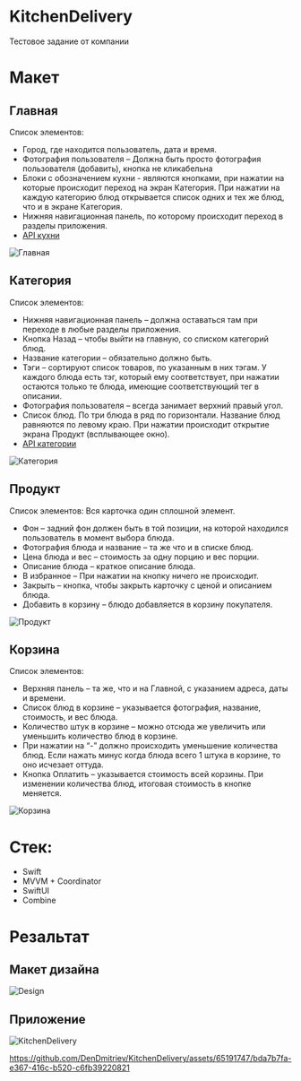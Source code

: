 # KitchenDelivery
Тестовое задание от компании

# Макет

## Главная
Список элементов:
- Город, где находится пользователь, дата и время.
- Фотография пользователя – Должна быть просто фотография пользователя (добавить), кнопка не кликабельна
- Блоки с обозначением кухни - являются кнопками, при нажатии на которые происходит переход на экран Категория. При нажатии на каждую категорию блюд открывается список одних и тех же блюд, что и в экране Категория.
- Нижняя навигационная панель, по которому происходит переход в разделы приложения.
- [API кухни](https://run.mocky.io/v3/058729bd-1402-4578-88de-265481fd7d54)
  
![Главная](https://github.com/DenDmitriev/KitchenDelivery/assets/65191747/a991a023-285e-4b50-bb88-a707ba12e9e6)

## Категория
Список элементов:
- Нижняя навигационная панель – должна оставаться там при переходе в любые разделы приложения.
- Кнопка Назад – чтобы выйти на главную, со списком категорий блюд.
- Название категории – обязательно должно быть.
- Тэги – сортируют список товаров, по указанным в них тэгам. У каждого блюда есть тэг, который ему соответствует, при нажатии остаются только те блюда, имеющие соответствующий тег в описании.
- Фотография пользователя – всегда занимает верхний правый угол.
- Список блюд. По три блюда в ряд по горизонтали. Название блюд равняются по левому краю. При нажатии происходит открытие экрана Продукт (всплывающее окно).
- [API категории](https://run.mocky.io/v3/aba7ecaa-0a70-453b-b62d-0e326c859b3b)
  
![Категория](https://github.com/DenDmitriev/KitchenDelivery/assets/65191747/d05b26df-668a-4545-9cb3-696ff08177c7)

## Продукт
Список элементов:
Вся карточка один сплошной элемент.
- Фон – задний фон должен быть в той позиции, на которой находился пользователь в момент выбора блюда.
- Фотография блюда и название – та же что и в списке блюд.
- Цена блюда и вес – стоимость за одну порцию и вес порции.
- Описание блюда – краткое описание блюда.
- В избранное – При нажатии на кнопку ничего не происходит.
- Закрыть – кнопка, чтобы закрыть карточку с ценой и описанием блюда.
- Добавить в корзину – блюдо добавляется в корзину покупателя.
  
![Продукт](https://github.com/DenDmitriev/KitchenDelivery/assets/65191747/2969b353-dee7-40ba-bf3f-ad39d9bd9bf2)

## Корзина
Список элементов:
- Верхняя панель – та же, что и на Главной, с указанием адреса, даты и времени.
- Список блюд в корзине – указывается фотография, название, стоимость, и вес блюда.
- Количество штук в корзине – можно отсюда же увеличить или уменьшить количество блюд в корзине. 
- При нажатии на “-” должно происходить уменьшение количества блюд. Если нажать минус когда блюда всего 1 штука в корзине, то оно исчезает оттуда.
- Кнопка Оплатить – указывается стоимость всей корзины. При изменении количества блюд, итоговая стоимость в кнопке меняется.
  
![Корзина](https://github.com/DenDmitriev/KitchenDelivery/assets/65191747/0a149e9c-4852-4105-a841-264b5140133a)

# Стек:
 - Swift
 - MVVM + Coordinator
 - SwiftUI
 - Combine

# Резальтат
## Макет дизайна
![Design](https://github.com/DenDmitriev/KitchenDelivery/assets/65191747/81ea58c2-41ce-4181-b169-4876735a9cd8)
## Приложение
![KitchenDelivery](https://github.com/DenDmitriev/KitchenDelivery/assets/65191747/18549e4a-81d3-44bc-90e1-ca768dd6a5e1)

https://github.com/DenDmitriev/KitchenDelivery/assets/65191747/bda7b7fa-e367-416c-b520-c6fb39220821




